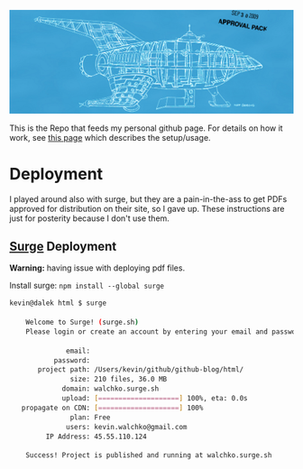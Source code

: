 ![](pics/ship.jpg)

This is the Repo that feeds my personal github page. For details on how it
work, see [this page](https://github.com/walchko/github-blog/blob/master/source/colophon.md)
which describes the setup/usage.

# Deployment

I played around also with surge, but they are a pain-in-the-ass to get
PDFs approved for distribution on their site, so I gave up. These
instructions are just for posterity because I don't use them.

## [Surge](http://surge.sh/) Deployment

**Warning:** having issue with deploying pdf files.

Install surge: `npm install --global surge`

```bash
kevin@dalek html $ surge

    Welcome to Surge! (surge.sh)
    Please login or create an account by entering your email and password:

              email:
           password:
       project path: /Users/kevin/github/github-blog/html/
               size: 210 files, 36.0 MB
             domain: walchko.surge.sh
             upload: [====================] 100%, eta: 0.0s
   propagate on CDN: [====================] 100%
               plan: Free
              users: kevin.walchko@gmail.com
         IP Address: 45.55.110.124

    Success! Project is published and running at walchko.surge.sh
```

